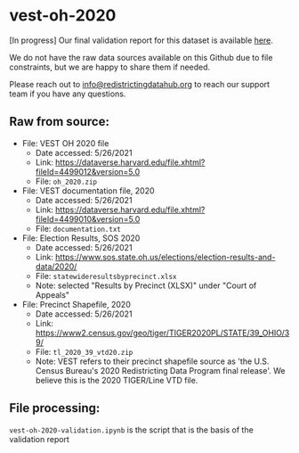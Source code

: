 # vest-oh-2020

[In progress] Our final validation report for this dataset is available [here]().

We do not have the raw data sources available on this Github due to file constraints, but we are happy to share them if needed. 

Please reach out to info@redistrictingdatahub.org to reach our support team if you have any questions.

## Raw from source:

- File: VEST OH 2020 file
   - Date accessed: 5/26/2021
   - Link: https://dataverse.harvard.edu/file.xhtml?fileId=4499012&version=5.0
   - File: `oh_2020.zip`
- File: VEST documentation file, 2020
   - Date accessed: 5/26/2021
   - Link: https://dataverse.harvard.edu/file.xhtml?fileId=4499010&version=5.0
   - File: `documentation.txt`
- File: Election Results, SOS 2020
   - Date accessed: 5/26/2021
   - Link: https://www.sos.state.oh.us/elections/election-results-and-data/2020/
   - File: `statewideresultsbyprecinct.xlsx`
   - Note: selected "Results by Precinct (XLSX)" under "Court of Appeals"
- File: Precinct Shapefile, 2020 
   - Date accessed: 5/26/2021
   - Link: https://www2.census.gov/geo/tiger/TIGER2020PL/STATE/39_OHIO/39/
   - File: `tl_2020_39_vtd20.zip`
   - Note: VEST refers to their precinct shapefile source as 'the U.S. Census Bureau's 2020 Redistricting Data Program final release'. We believe this is the 2020 TIGER/Line VTD file. 

## File processing:

`vest-oh-2020-validation.ipynb` is the script that is the basis of the validation report
